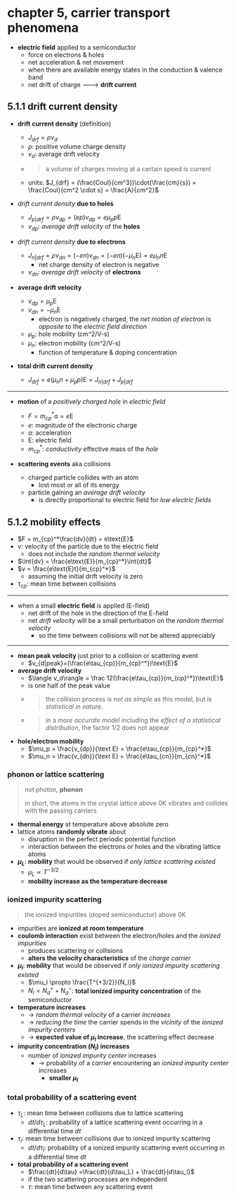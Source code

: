 # chapter 5, carrier transport phenomena

- **electric field** applied to a semiconductor
  - force on electrons & holes
  - net acceleration & net movement
  - when there are available energy states in the conduction & valence band
  - net drift of charge ---> **drift current**

## 5.1.1 drift current density

- **drift current density** (definition)
  - $J_{drf} = \rho v_d$
  - $\rho$: positive volume charge density
  - $v_d$: average drift velocity
  - > a volume of charges moving at a certain speed is current
  - units: $J_{drf} = (\frac{Coul}{cm^3})\cdot(\frac{cm}{s}) = \frac{Coul}{cm^2 \cdot s} = \frac{A}{cm^2}$

- *drift current density* **due to holes**
  - $J_{p|drf} = \rho v_{dp} = (ep) v_{dp} = e\mu_p p \text{E}$
  - $v_{dp}$: *average drift velocity* of the **holes**
- *drift current density* **due to electrons**
  - $J_{n|drf} = \rho v_{dn} = (-en)v_{dn} = (-en)(-\mu_n\text{E}) = e\mu_n n\text{E}$
    - net charge density of electron is negative
  - $v_{dn}$: *average drift velocity* of **electrons**

- **average drift velocity**
  - $v_{dp} = \mu_p\text{E}$
  - $v_{dn} = -\mu_n\text{E}$
    - electron is negatively charged, the *net motion of electron* is *opposite* to the *electric field direction*
  - $\mu_p$: hole mobility (cm^2/V-s)
  - $\mu_n$: electron mobility (cm^2/V-s)
    - function of temperature & doping concentration

- **total drift current density**
  - $J_{drf} = e(\mu_n n+\mu_p p)\text{E} = J_{n|drf}+J_{p|drf}$

---

- **motion** of a *positively charged hole* in *electric field*
  - $F = m_{cp}^* a = e\text{E}$
  - $e$: magnitude of the electronic charge
  - $a$: acceleration
  - $\text{E}$: electric field
  - $m_{cp}^*$: *conductivity* effective mass of the *hole*

- **scattering events** aka collisions
  - charged particle collides with an atom
    - lost most or all of its energy
  - particle gaining an *average drift velocity*
      - is directly proportional to electric field for *low electric fields*

## 5.1.2 mobility effects

- $F = m_{cp}^*\frac{dv}{dt} = e\text{E}$
- $v$: velocity of the particle due to the electric field
  - does not include the *random thermal velocity*
- $\int{dv} = \frac{e\text{E}}{m_{cp}^*}\int{dt}$
- $v = \frac{e\text{E}t}{m_{cp}^*}$
  - assuming the initial drift velocity is zero
- $\tau_{cp}$: mean time between collisions
---
- when a small **electric field** is applied (E-field)
  - net drift of the hole in the direction of the E-field
  - net *drift velocity* will be a small perturbation on the *random thermal velocity*
    - so the time between collisions will not be altered appreciably 
---
- **mean peak velocity** just prior to a collision or scattering event
  - $v_{d|peak}=(\frac{e\tau_{cp}}{m_{cp}^*})\text{E}$
- **average drift velocity**
  - $\langle v_d\rangle = \frac 12(\frac{e\tau_{cp}}{m_{cp}^*})\text{E}$
  - is one half of the peak value
  - > the collision process is *not as simple* as this model, but is *statistical in nature*.
  - > in a *more accurate model* including the *effect of a statistical distribution*, the factor 1/2 does not appear
- **hole/electron mobility**
  - $\mu_p = \frac{v_{dp}}{\text E} = \frac{e\tau_{cp}}{m_{cp}^*}$
  - $\mu_n = \frac{v_{dn}}{\text E} = \frac{e\tau_{cn}}{m_{cn}^*}$

### phonon or lattice scattering

> not photon, **phonon**
>
> in short, the atoms in the crystal lattice above 0K vibrates and collides with the passing carriers

- **thermal energy** at temperature above absolute zero
- lattice atoms **randomly vibrate** about
  - disruption in the perfect periodic potential function
  -  interaction between the electrons or holes and the vibrating lattice atoms
- **$\mu_L$**: **mobility** that would be observed if *only lattice scattering existed*
  - $\mu_L \propto T^{-3/2}$
  - **mobility increase as the temperature decrease**

### ionized impurity scattering

> the ionized impurities (doped semiconductor) above 0K 

- impurities are **ionized at room temperature**
- **coulomb interaction** exist between the electron/holes and the *ionized impurities*
  - produces scattering or collisions
  - **alters the velocity characteristics** of the *charge carrier*
- **$\mu_l$**: **mobility** that would be observed if *only ionized impurity scattering existed*
  - $\mu_l \propto \frac{T^{+3/2}}{N_l}$
  - $N_l = N_d^++N_a^-$: **total ionized impurity concentration** of the semiconductor
- **temperature increases** 
  - -> *random thermal velocity* of a carrier *increases*
  - -> *reducing the time* the carrier spends in the *vicinity* of the *ionized impurity centers*
  - -> **expected value of $\mu_l$ increase**, the scattering effect decrease
- **impurity concentration ($N_l$) increases**
  - number of *ionized impurity center* increases
    - -> probability of a *carrier* encountering an *ionized impurity center* increases
      - **smaller $\mu_l$**

### total probability of a scattering event

- $\tau_L$: mean time between collisions due to lattice scattering
  - $dt/d\tau_L$: probability of a lattice scattering event occurring in a differential time $dt$
- $\tau_l$: mean time between collisions due to ionized impurity scattering
  - $dt/d\tau_l$: probability of a ionized impurity scattering event occurring in a differential time $dt$
- **total probability of a scattering event**
  - $\frac{dt}{d\tau} =\frac{dt}{d\tau_L} + \frac{dt}{d\tau_l}$ 
  - if the two scattering processes are independent
  - $\tau$: mean time between any scattering event